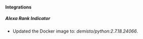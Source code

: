#### Integrations
##### Alexa Rank Indicator
- Updated the Docker image to: *demisto/python:2.7.18.24066*.
